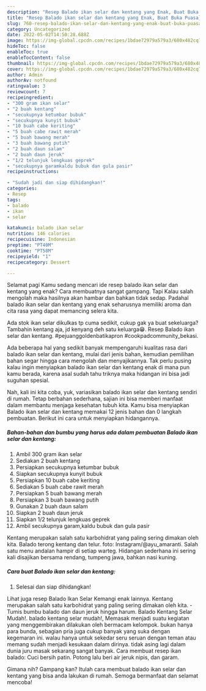 ```yaml
---
description: "Resep Balado ikan selar dan kentang yang Enak, Buat Buka Puasa}"
title: "Resep Balado ikan selar dan kentang yang Enak, Buat Buka Puasa}"
slug: 760-resep-balado-ikan-selar-dan-kentang-yang-enak-buat-buka-puasa
category: Uncategorized
date: 2022-05-02T14:50:28.688Z
image: https://img-global.cpcdn.com/recipes/1bdae72979a579a3/680x482cq70/balado-ikan-selar-dan-kentang-foto-resep-utama.jpg
hideToc: false
enableToc: true
enableTocContent: false
thumbnail: https://img-global.cpcdn.com/recipes/1bdae72979a579a3/680x482cq70/balado-ikan-selar-dan-kentang-foto-resep-utama.jpg
cover: https://img-global.cpcdn.com/recipes/1bdae72979a579a3/680x482cq70/balado-ikan-selar-dan-kentang-foto-resep-utama.jpg
author: Admin
authorAv: notfound
ratingvalue: 3
reviewcount: 7
recipeingredient:
- "300 gram ikan selar"
- "2 buah kentang"
- "secukupnya ketumbar bubuk"
- "secukupnya kunyit bubuk"
- "10 buah cabe keriting"
- "5 buah cabe rawit merah"
- "5 buah bawang merah"
- "3 buah bawang putih"
- "2 buah daun salam"
- "2 buah daun jeruk"
- "1/2 telunjuk lengkuas geprek"
- "secukupnya garamkaldu bubuk dan gula pasir"
recipeinstructions:

- "Sudah jadi dan siap dihidangkan!"
categories:
- Resep
tags:
- balado
- ikan
- selar

katakunci: balado ikan selar 
nutrition: 146 calories
recipecuisine: Indonesian
preptime: "PT40M"
cooktime: "PT58M"
recipeyield: "1"
recipecategory: Dessert

---
```



Selamat pagi Kamu sedang mencari ide resep balado ikan selar dan kentang yang enak? Cara membuatnya sangat gampang. Tapi Kalau salah mengolah maka hasilnya akan hambar dan bahkan tidak sedap. Padahal balado ikan selar dan kentang yang enak seharusnya memiliki aroma dan cita rasa yang dapat memancing selera kita.


Ada stok ikan selar dikulkas tp cuma sedikit, cukup gak ya buat sekeluarga? Tambahin kentang aja, jd kenyang deh satu keluarga😁. Resep Balado ikan selar dan kentang. #pejuanggoldenbatikapron #cookpadcommunity_bekasi.

Ada beberapa hal yang sedikit banyak mempengaruhi kualitas rasa dari balado ikan selar dan kentang, mulai dari jenis bahan, kemudian pemilihan bahan segar hingga cara mengolah dan menyajikannya. Tak perlu pusing kalau ingin menyiapkan balado ikan selar dan kentang enak di mana pun kamu berada, karena asal sudah tahu triknya maka hidangan ini bisa jadi suguhan spesial.


Nah, kali ini kita coba, yuk, variasikan balado ikan selar dan kentang sendiri di rumah. Tetap berbahan sederhana, sajian ini bisa memberi manfaat dalam membantu menjaga kesehatan tubuh kita. Kamu bisa menyiapkan Balado ikan selar dan kentang memakai 12 jenis bahan dan 0 langkah pembuatan. Berikut ini cara untuk menyiapkan hidangannya.

<!--inarticleads1-->

##### Bahan-bahan dan bumbu yang harus ada dalam pembuatan Balado ikan selar dan kentang:

1. Ambil 300 gram ikan selar
1. Sediakan 2 buah kentang
1. Persiapkan secukupnya ketumbar bubuk
1. Siapkan secukupnya kunyit bubuk
1. Persiapkan 10 buah cabe keriting
1. Sediakan 5 buah cabe rawit merah
1. Persiapkan 5 buah bawang merah
1. Persiapkan 3 buah bawang putih
1. Gunakan 2 buah daun salam
1. Siapkan 2 buah daun jeruk
1. Siapkan 1/2 telunjuk lengkuas geprek
1. Ambil secukupnya garam,kaldu bubuk dan gula pasir


Kentang merupakan salah satu karbohidrat yang paling sering dimakan oleh kita. Balado terong kentang dan telur. foto: Instagram/@ayu_amaranti. Salah satu menu andalan hampir di setiap warteg. Hidangan sederhana ini sering kali disajikan bersama rendang, tumpeng jawa, bahkan nasi kuning. 

<!--inarticleads2-->

##### Cara buat Balado ikan selar dan kentang:


1. Selesai dan siap dihidangkan!

Lihat juga resep Balado Ikan Selar Kemangi enak lainnya. Kentang merupakan salah satu karbohidrat yang paling sering dimakan oleh kita. - Tumis bumbu balado dan daun jeruk hingga harum. Balado Kentang Selar Mudah!. balado kentang selar mudah!, Memasak menjadi suatu kegiatan yang menggembirakan dilakukan oleh bermacam kelompok. bukan hanya para bunda, sebagian pria juga cukup banyak yang suka dengan kegemaran ini. walau hanya untuk sekedar seru seruan dengan teman atau memang sudah menjadi kesukaan dalam dirinya. tidak asing lagi dalam dunia juru masak sekarang sangat banyak. Cara membuat resep ikan balado: Cuci bersih patin. Potong lalu beri air jeruk nipis, dan garam. 

Gimana nih? Gampang kan? Itulah cara membuat balado ikan selar dan kentang yang bisa anda lakukan di rumah. Semoga bermanfaat dan selamat mencoba!
